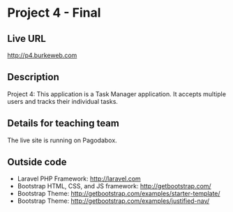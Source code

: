 # Project 4 - Final

## Live URL
<http://p4.burkeweb.com>

## Description
Project 4: This application is a Task Manager application. It accepts multiple users and tracks their individual tasks. 

## Details for teaching team
The live site is running on Pagodabox. 


## Outside code
* Laravel PHP Framework: http://laravel.com
* Bootstrap HTML, CSS, and JS framework: http://getbootstrap.com/
* Bootstrap Theme: http://getbootstrap.com/examples/starter-template/
* Bootstrap Theme: http://getbootstrap.com/examples/justified-nav/
